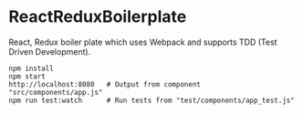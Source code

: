 # ReactReduxBoilerplate
React, Redux boiler plate which uses Webpack and supports TDD (Test Driven Development).

```
npm install
npm start
http://localhost:8080   # Output from component "src/components/app.js"
npm run test:watch      # Run tests from "test/components/app_test.js"
```
